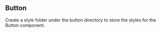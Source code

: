 ## Button

Create a style folder under the button directory to store the styles for the Button component.
